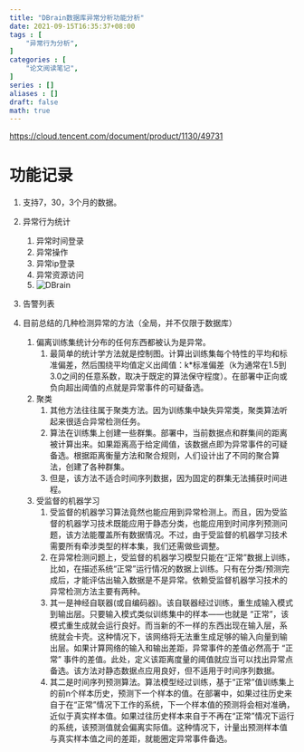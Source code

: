 ```yaml
---
title: "DBrain数据库异常分析功能分析"
date: 2021-09-15T16:35:37+08:00
tags : [
    "异常行为分析",
]
categories : [
    "论文阅读笔记",
]
series : []
aliases : []
draft: false
math: true
---
```


https://cloud.tencent.com/document/product/1130/49731

# 功能记录

1. 支持7，30，3个月的数据。
2. 异常行为统计
   1. 异常时间登录
   2. 异常操作
   3. 异常ip登录
   4. 异常资源访问
   5. ![DBrain](/researchPng/research/abnormalBehaviorDBrain.png)
3. 告警列表

1. 目前总结的几种检测异常的方法（全局，并不仅限于数据库）
   1. 偏离训练集统计分布的任何东西都被认为是异常。
      1. 最简单的统计学方法就是控制图。计算出训练集每个特性的平均和标准偏差，然后围绕平均值定义出阈值：k*标准偏差（k为通常在1.5到3.0之间的任意系数，取决于既定的算法保守程度）。在部署中正向或负向超出阈值的点就是异常事件的可疑备选。
   2. 聚类
      1. 其他方法往往属于聚类方法。因为训练集中缺失异常类，聚类算法听起来很适合异常检测任务。
      2. 算法在训练集上创建一些群集。部署中，当前数据点和群集间的距离被计算出来。如果距离高于给定阈值，该数据点即为异常事件的可疑备选。根据距离衡量方法和聚合规则，人们设计出了不同的聚合算法，创建了各种群集。
      3. 但是，该方法不适合时间序列数据，因为固定的群集无法捕获时间进程。
   3. 受监督的机器学习
      1. 受监督的机器学习算法竟然也能应用到异常检测上。而且，因为受监督的机器学习技术既能应用于静态分类，也能应用到时间序列预测问题，该方法能覆盖所有数据情况。不过，由于受监督的机器学习技术需要所有牵涉类型的样本集，我们还需做些调整。
      2. 在异常检测问题上，受监督的机器学习模型只能在“正常”数据上训练，比如，在描述系统“正常”运行情况的数据上训练。只有在分类/预测完成后，才能评估出输入数据是不是异常。依赖受监督机器学习技术的异常检测方法主要有两种。
      3. 其一是神经自联器(或自编码器)。该自联器经过训练，重生成输入模式到输出层。只要输入模式类似训练集中的样本——也就是 “正常”，该模式重生成就会运行良好。而当新的不一样的东西出现在输入层，系统就会卡壳。这种情况下，该网络将无法重生成足够的输入向量到输出层。如果计算网络的输入和输出差距，异常事件的差值必然高于 “正常” 事件的差值。此处，定义该距离度量的阈值就应当可以找出异常点备选。该方法对静态数据点应用良好，但不适用于时间序列数据。
      4. 其二是时间序列预测算法。算法模型经过训练，基于“正常”值训练集上的前n个样本历史，预测下一个样本的值。在部署中，如果过往历史来自于在“正常”情况下工作的系统，下一个样本值的预测将会相对准确，近似于真实样本值。如果过往历史样本来自于不再在“正常”情况下运行的系统，该预测值就会偏离实际值。这种情况下，计量出预测样本值与真实样本值之间的差距，就能圈定异常事件备选。